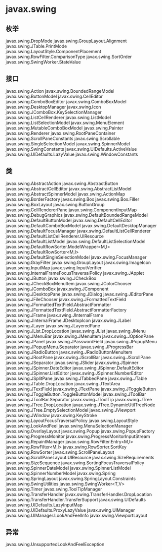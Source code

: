 # javax.swing

## 枚举

javax.swing.DropMode
javax.swing.GroupLayout.Alignment
javax.swing.JTable.PrintMode
javax.swing.LayoutStyle.ComponentPlacement
javax.swing.RowFilter.ComparisonType
javax.swing.SortOrder
javax.swing.SwingWorker.StateValue

## 接口

javax.swing.Action
javax.swing.BoundedRangeModel
javax.swing.ButtonModel
javax.swing.CellEditor
javax.swing.ComboBoxEditor
javax.swing.ComboBoxModel<E>
javax.swing.DesktopManager
javax.swing.Icon
javax.swing.JComboBox.KeySelectionManager
javax.swing.ListCellRenderer<E>
javax.swing.ListModel<E>
javax.swing.ListSelectionModel
javax.swing.MenuElement
javax.swing.MutableComboBoxModel<E>
javax.swing.Painter<T>
javax.swing.Renderer
javax.swing.RootPaneContainer
javax.swing.ScrollPaneConstants
javax.swing.Scrollable
javax.swing.SingleSelectionModel
javax.swing.SpinnerModel
javax.swing.SwingConstants
javax.swing.UIDefaults.ActiveValue
javax.swing.UIDefaults.LazyValue
javax.swing.WindowConstants

## 类

javax.swing.AbstractAction
javax.swing.AbstractButton
javax.swing.AbstractCellEditor
javax.swing.AbstractListModel<E>
javax.swing.AbstractSpinnerModel
javax.swing.ActionMap
javax.swing.BorderFactory
javax.swing.Box
javax.swing.Box.Filler
javax.swing.BoxLayout
javax.swing.ButtonGroup
javax.swing.CellRendererPane
javax.swing.ComponentInputMap
javax.swing.DebugGraphics
javax.swing.DefaultBoundedRangeModel
javax.swing.DefaultButtonModel
javax.swing.DefaultCellEditor
javax.swing.DefaultComboBoxModel<E>
javax.swing.DefaultDesktopManager
javax.swing.DefaultFocusManager
javax.swing.DefaultListCellRenderer
javax.swing.DefaultListCellRenderer.UIResource
javax.swing.DefaultListModel<E>
javax.swing.DefaultListSelectionModel
javax.swing.DefaultRowSorter.ModelWrapper<M,I>
javax.swing.DefaultRowSorter<M,I>
javax.swing.DefaultSingleSelectionModel
javax.swing.FocusManager
javax.swing.GrayFilter
javax.swing.GroupLayout
javax.swing.ImageIcon
javax.swing.InputMap
javax.swing.InputVerifier
javax.swing.InternalFrameFocusTraversalPolicy
javax.swing.JApplet
javax.swing.JButton
javax.swing.JCheckBox
javax.swing.JCheckBoxMenuItem
javax.swing.JColorChooser
javax.swing.JComboBox<E>
javax.swing.JComponent
javax.swing.JDesktopPane
javax.swing.JDialog
javax.swing.JEditorPane
javax.swing.JFileChooser
javax.swing.JFormattedTextField
javax.swing.JFormattedTextField.AbstractFormatter
javax.swing.JFormattedTextField.AbstractFormatterFactory
javax.swing.JFrame
javax.swing.JInternalFrame
javax.swing.JInternalFrame.JDesktopIcon
javax.swing.JLabel
javax.swing.JLayer<V extends Component>
javax.swing.JLayeredPane
javax.swing.JList.DropLocation
javax.swing.JList<E>
javax.swing.JMenu
javax.swing.JMenuBar
javax.swing.JMenuItem
javax.swing.JOptionPane
javax.swing.JPanel
javax.swing.JPasswordField
javax.swing.JPopupMenu
javax.swing.JPopupMenu.Separator
javax.swing.JProgressBar
javax.swing.JRadioButton
javax.swing.JRadioButtonMenuItem
javax.swing.JRootPane
javax.swing.JScrollBar
javax.swing.JScrollPane
javax.swing.JSeparator
javax.swing.JSlider
javax.swing.JSpinner
javax.swing.JSpinner.DateEditor
javax.swing.JSpinner.DefaultEditor
javax.swing.JSpinner.ListEditor
javax.swing.JSpinner.NumberEditor
javax.swing.JSplitPane
javax.swing.JTabbedPane
javax.swing.JTable
javax.swing.JTable.DropLocation
javax.swing.JTextArea
javax.swing.JTextField
javax.swing.JTextPane
javax.swing.JToggleButton
javax.swing.JToggleButton.ToggleButtonModel
javax.swing.JToolBar
javax.swing.JToolBar.Separator
javax.swing.JToolTip
javax.swing.JTree
javax.swing.JTree.DropLocation
javax.swing.JTree.DynamicUtilTreeNode
javax.swing.JTree.EmptySelectionModel
javax.swing.JViewport
javax.swing.JWindow
javax.swing.KeyStroke
javax.swing.LayoutFocusTraversalPolicy
javax.swing.LayoutStyle
javax.swing.LookAndFeel
javax.swing.MenuSelectionManager
javax.swing.OverlayLayout
javax.swing.Popup
javax.swing.PopupFactory
javax.swing.ProgressMonitor
javax.swing.ProgressMonitorInputStream
javax.swing.RepaintManager
javax.swing.RowFilter.Entry<M,I>
javax.swing.RowFilter<M,I>
javax.swing.RowSorter.SortKey
javax.swing.RowSorter<M>
javax.swing.ScrollPaneLayout
javax.swing.ScrollPaneLayout.UIResource
javax.swing.SizeRequirements
javax.swing.SizeSequence
javax.swing.SortingFocusTraversalPolicy
javax.swing.SpinnerDateModel
javax.swing.SpinnerListModel
javax.swing.SpinnerNumberModel
javax.swing.Spring
javax.swing.SpringLayout
javax.swing.SpringLayout.Constraints
javax.swing.SwingUtilities
javax.swing.SwingWorker<T,V>
javax.swing.Timer
javax.swing.ToolTipManager
javax.swing.TransferHandler
javax.swing.TransferHandler.DropLocation
javax.swing.TransferHandler.TransferSupport
javax.swing.UIDefaults
javax.swing.UIDefaults.LazyInputMap
javax.swing.UIDefaults.ProxyLazyValue
javax.swing.UIManager
javax.swing.UIManager.LookAndFeelInfo
javax.swing.ViewportLayout

## 异常

javax.swing.UnsupportedLookAndFeelException




